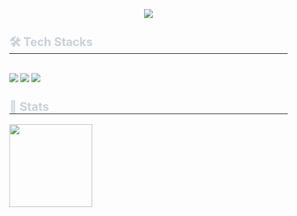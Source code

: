 <div align= "center">
    <img src="https://capsule-render.vercel.app/api?type=waving&color=gradient&height=120&text=⋆%20⁺%20%20₊%20⋆%20minyoy%20.%20⋆%20⁺%20%20₊%20⋆&animation=&fontColor=ffffff&fontSize=40" />
    </div>
    <div style="text-align: left;">
    <h2 style="border-bottom: 1px solid #21262d; color: #c9d1d9;"> 🛠️ Tech Stacks </h2> <br> 
    <div style="margin: ; text-align: left;" "text-align: left;">  
          <img src="https://img.shields.io/badge/Swift-F05138?style=for-the-badge&logo=Swift&logoColor=white">
          <img src="https://img.shields.io/badge/React-61DAFB?style=for-the-badge&logo=React&logoColor=white">
          <img src="https://img.shields.io/badge/Django-092E20?style=for-the-badge&logo=Django&logoColor=white">
          </div>
    </div>
    <div style="text-align: left;"> 
    <h2 style="border-bottom: 1px solid #21262d; color: #c9d1d9;"> 🏅 Stats </h2> 
      <div style="text-align: left;"> 
        <img src="https://github-readme-stats.vercel.app/api/top-langs/?username=minyoy&layout=compact&bg_color=180,000000,&title_color=000000&text_color=000000" height="150"/> 
      </div> 
    </div>
    
